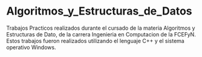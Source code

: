 # Algoritmos_y_Estructuras_de_Datos
Trabajos Practicos realizados durante el cursado de la materia Algoritmos y Estructuras de Dato, de la carrera Ingenieria en Computacion de la FCEFyN.
Estos trabajos fueron realizados utilizando el lenguaje C++ y el sistema operativo Windows.
